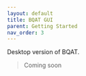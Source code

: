 ```yaml
---
layout: default
title: BQAT GUI
parent: Getting Started
nav_order: 3
---
```


Desktop version of BQAT.

> Coming soon